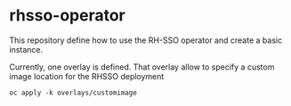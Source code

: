 # rhsso-operator

This repository define how to use the RH-SSO operator and create a basic instance.

Currently, one overlay is defined.  That overlay allow to specify a custom image location for the RHSSO deployment

``` oc apply -k overlays/customimage ```
